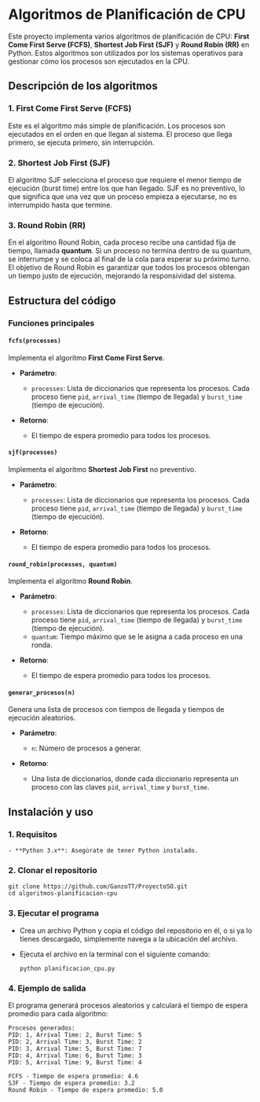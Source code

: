 # Algoritmos de Planificación de CPU

Este proyecto implementa varios algoritmos de planificación de CPU: **First Come First Serve (FCFS)**, **Shortest Job First (SJF)** y **Round Robin (RR)** en Python. Estos algoritmos son utilizados por los sistemas operativos para gestionar cómo los procesos son ejecutados en la CPU.

## Descripción de los algoritmos

### 1. First Come First Serve (FCFS)
Este es el algoritmo más simple de planificación. Los procesos son ejecutados en el orden en que llegan al sistema. El proceso que llega primero, se ejecuta primero, sin interrupción.

### 2. Shortest Job First (SJF)
El algoritmo SJF selecciona el proceso que requiere el menor tiempo de ejecución (burst time) entre los que han llegado. SJF es no preventivo, lo que significa que una vez que un proceso empieza a ejecutarse, no es interrumpido hasta que termine.

### 3. Round Robin (RR)
En el algoritmo Round Robin, cada proceso recibe una cantidad fija de tiempo, llamada **quantum**. Si un proceso no termina dentro de su quantum, se interrumpe y se coloca al final de la cola para esperar su próximo turno. El objetivo de Round Robin es garantizar que todos los procesos obtengan un tiempo justo de ejecución, mejorando la responsividad del sistema.

## Estructura del código

### Funciones principales

#### `fcfs(processes)`
Implementa el algoritmo **First Come First Serve**.

- **Parámetro**:
  - `processes`: Lista de diccionarios que representa los procesos. Cada proceso tiene `pid`, `arrival_time` (tiempo de llegada) y `burst_time` (tiempo de ejecución).
  
- **Retorno**: 
  - El tiempo de espera promedio para todos los procesos.

#### `sjf(processes)`
Implementa el algoritmo **Shortest Job First** no preventivo.

- **Parámetro**:
  - `processes`: Lista de diccionarios que representa los procesos. Cada proceso tiene `pid`, `arrival_time` (tiempo de llegada) y `burst_time` (tiempo de ejecución).

- **Retorno**: 
  - El tiempo de espera promedio para todos los procesos.

#### `round_robin(processes, quantum)`
Implementa el algoritmo **Round Robin**.

- **Parámetro**:
  - `processes`: Lista de diccionarios que representa los procesos. Cada proceso tiene `pid`, `arrival_time` (tiempo de llegada) y `burst_time` (tiempo de ejecución).
  - `quantum`: Tiempo máximo que se le asigna a cada proceso en una ronda.
  
- **Retorno**: 
  - El tiempo de espera promedio para todos los procesos.

#### `generar_procesos(n)`
Genera una lista de procesos con tiempos de llegada y tiempos de ejecución aleatorios.

- **Parámetro**:
  - `n`: Número de procesos a generar.
  
- **Retorno**: 
  - Una lista de diccionarios, donde cada diccionario representa un proceso con las claves `pid`, `arrival_time` y `burst_time`.

## Instalación y uso

### 1. Requisitos

    - **Python 3.x**: Asegúrate de tener Python instalado.

### 2. Clonar el repositorio

    git clone https://github.com/GanzoTT/ProyectoSO.git
    cd algoritmos-planificacion-cpu

### 3. Ejecutar el programa

- Crea un archivo Python y copia el código del repositorio en él, o si ya lo tienes descargado, simplemente navega a la ubicación del archivo.

- Ejecuta el archivo en la terminal con el siguiente comando:

      python planificacion_cpu.py
      
### 4. Ejemplo de salida

El programa generará procesos aleatorios y calculará el tiempo de espera promedio para cada algoritmo:

    Procesos generados:
    PID: 1, Arrival Time: 2, Burst Time: 5
    PID: 2, Arrival Time: 3, Burst Time: 2
    PID: 3, Arrival Time: 5, Burst Time: 7
    PID: 4, Arrival Time: 6, Burst Time: 3
    PID: 5, Arrival Time: 9, Burst Time: 4
    
    FCFS - Tiempo de espera promedio: 4.6
    SJF - Tiempo de espera promedio: 3.2
    Round Robin - Tiempo de espera promedio: 5.0
